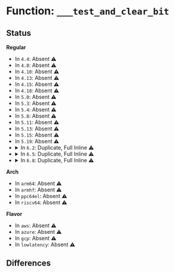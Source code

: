 # Function: <code>___test_and_clear_bit</code>

## Status
<b>Regular</b>
<ul>
<li>
In <code>4.4</code>: Absent ⚠️
</li>
<li>
In <code>4.8</code>: Absent ⚠️
</li>
<li>
In <code>4.10</code>: Absent ⚠️
</li>
<li>
In <code>4.13</code>: Absent ⚠️
</li>
<li>
In <code>4.15</code>: Absent ⚠️
</li>
<li>
In <code>4.18</code>: Absent ⚠️
</li>
<li>
In <code>5.0</code>: Absent ⚠️
</li>
<li>
In <code>5.3</code>: Absent ⚠️
</li>
<li>
In <code>5.4</code>: Absent ⚠️
</li>
<li>
In <code>5.8</code>: Absent ⚠️
</li>
<li>
In <code>5.11</code>: Absent ⚠️
</li>
<li>
In <code>5.13</code>: Absent ⚠️
</li>
<li>
In <code>5.15</code>: Absent ⚠️
</li>
<li>
In <code>5.19</code>: Absent ⚠️
</li>
<li>
<details>
<summary>In <code>6.2</code>: Duplicate, Full Inline ⚠️</summary>

**Collision:** Static Duplication

**Inline:** Full

**Transformation:** False

**Instances:**

```
In arch/x86/events/intel/core.c (ffffffff81015380)
Location: include/asm-generic/bitops/instrumented-non-atomic.h:112
Inline: True
Inline callers:
  - arch/x86/events/intel/core.c:handle_pmi_common
  - arch/x86/events/intel/core.c:handle_pmi_common
  - arch/x86/events/intel/core.c:handle_pmi_common
```
```
In arch/x86/events/intel/p4.c (ffffffff8101e4e8)
Location: include/asm-generic/bitops/instrumented-non-atomic.h:112
Inline: True
Inline callers:
  - arch/x86/events/intel/p4.c:p4_pmu_handle_irq
```
```
In arch/x86/events/intel/uncore.c (ffffffff8102528d)
Location: include/asm-generic/bitops/instrumented-non-atomic.h:112
Inline: True
Inline callers:
  - arch/x86/events/intel/uncore.c:uncore_pmu_event_stop
```
```
In arch/x86/events/zhaoxin/core.c (ffffffff81031197)
Location: include/asm-generic/bitops/instrumented-non-atomic.h:112
Inline: True
Inline callers:
  - arch/x86/events/zhaoxin/core.c:zhaoxin_pmu_handle_irq
```
```
In arch/x86/kernel/process.c (ffffffff8105f1bb)
Location: include/asm-generic/bitops/instrumented-non-atomic.h:112
Inline: True
Inline callers:
  - arch/x86/kernel/process.c:__switch_to_xtra
  - arch/x86/kernel/process.c:__switch_to_xtra
  - arch/x86/kernel/process.c:speculation_ctrl_update
```
```
In arch/x86/kernel/kgdb.c (ffffffff810b1e87)
Location: include/asm-generic/bitops/instrumented-non-atomic.h:112
Inline: True
Inline callers:
  - arch/x86/kernel/kgdb.c:kgdb_nmi_handler
```
```
In arch/x86/kernel/kvm.c (ffffffff810b62ff)
Location: include/asm-generic/bitops/instrumented-non-atomic.h:112
Inline: True
```
```
In kernel/time/timer.c (ffffffff811d757a)
Location: include/asm-generic/bitops/instrumented-non-atomic.h:112
Inline: True
Inline callers:
  - kernel/time/timer.c:__run_timers
```
```
In mm/mmap.c (ffffffff813ccad2)
Location: include/asm-generic/bitops/instrumented-non-atomic.h:112
Inline: True
Inline callers:
  - mm/mmap.c:mm_drop_all_locks
```
```
In fs/ext4/ialloc.c (ffffffff8156ea9d)
Location: include/asm-generic/bitops/instrumented-non-atomic.h:112
Inline: True
Inline callers:
  - fs/ext4/ialloc.c:ext4_free_inode
```
```
In fs/ext4/mballoc.c (ffffffff8158cac7)
Location: include/asm-generic/bitops/instrumented-non-atomic.h:112
Inline: True
Inline callers:
  - fs/ext4/mballoc.c:mb_free_blocks
```
```
In drivers/input/input.c (ffffffff81ca8114)
Location: include/asm-generic/bitops/instrumented-non-atomic.h:112
Inline: True
Inline callers:
  - drivers/input/input.c:input_set_keycode
```
```
In net/ethtool/fec.c (ffffffff81e86d45)
Location: include/asm-generic/bitops/instrumented-non-atomic.h:112
Inline: True
Inline callers:
  - net/ethtool/fec.c:ethnl_set_fec
  - net/ethtool/fec.c:ethnl_set_fec
  - net/ethtool/fec.c:ethnl_set_fec
  - net/ethtool/fec.c:ethnl_set_fec
```
```
In net/rfkill/input.c (ffffffff81fdc0ce)
Location: include/asm-generic/bitops/instrumented-non-atomic.h:112
Inline: True
Inline callers:
  - net/rfkill/input.c:rfkill_op_handler
  - net/rfkill/input.c:rfkill_op_handler
```
```
In net/mptcp/protocol.c (ffffffff81ff9f4f)
Location: include/asm-generic/bitops/instrumented-non-atomic.h:112
Inline: True
Inline callers:
  - net/mptcp/protocol.c:mptcp_release_cb
  - net/mptcp/protocol.c:mptcp_release_cb
  - net/mptcp/protocol.c:mptcp_release_cb
  - net/mptcp/protocol.c:mptcp_release_cb
```
```
In lib/xarray.c (ffffffff82048ff2)
Location: include/asm-generic/bitops/instrumented-non-atomic.h:112
Inline: True
```
</details>
</li>
<li>
<details>
<summary>In <code>6.5</code>: Duplicate, Full Inline ⚠️</summary>

**Collision:** Static Duplication

**Inline:** Full

**Transformation:** False

**Instances:**

```
In arch/x86/events/intel/core.c (ffffffff81014be3)
Location: include/asm-generic/bitops/instrumented-non-atomic.h:112
Inline: True
Inline callers:
  - arch/x86/events/intel/core.c:handle_pmi_common
  - arch/x86/events/intel/core.c:handle_pmi_common
  - arch/x86/events/intel/core.c:handle_pmi_common
```
```
In arch/x86/events/intel/p4.c (ffffffff8101e1e1)
Location: include/asm-generic/bitops/instrumented-non-atomic.h:112
Inline: True
Inline callers:
  - arch/x86/events/intel/p4.c:p4_pmu_handle_irq
```
```
In arch/x86/events/intel/uncore.c (ffffffff8102517d)
Location: include/asm-generic/bitops/instrumented-non-atomic.h:112
Inline: True
Inline callers:
  - arch/x86/events/intel/uncore.c:uncore_pmu_event_stop
```
```
In arch/x86/events/zhaoxin/core.c (ffffffff810311cd)
Location: include/asm-generic/bitops/instrumented-non-atomic.h:112
Inline: True
Inline callers:
  - arch/x86/events/zhaoxin/core.c:zhaoxin_pmu_handle_irq
```
```
In arch/x86/kernel/process.c (ffffffff810608bb)
Location: include/asm-generic/bitops/instrumented-non-atomic.h:112
Inline: True
Inline callers:
  - arch/x86/kernel/process.c:__switch_to_xtra
  - arch/x86/kernel/process.c:__switch_to_xtra
  - arch/x86/kernel/process.c:speculation_ctrl_update
```
```
In arch/x86/kernel/kgdb.c (ffffffff810b4fa4)
Location: include/asm-generic/bitops/instrumented-non-atomic.h:112
Inline: True
Inline callers:
  - arch/x86/kernel/kgdb.c:kgdb_nmi_handler
```
```
In arch/x86/kernel/kvm.c (ffffffff810b93ff)
Location: include/asm-generic/bitops/instrumented-non-atomic.h:112
Inline: True
```
```
In kernel/time/timer.c (ffffffff811eb8da)
Location: include/asm-generic/bitops/instrumented-non-atomic.h:112
Inline: True
Inline callers:
  - kernel/time/timer.c:__run_timers
```
```
In mm/mmap.c (ffffffff814013a2)
Location: include/asm-generic/bitops/instrumented-non-atomic.h:112
Inline: True
Inline callers:
  - mm/mmap.c:mm_drop_all_locks
```
```
In fs/ext4/ialloc.c (ffffffff815a685a)
Location: include/asm-generic/bitops/instrumented-non-atomic.h:112
Inline: True
Inline callers:
  - fs/ext4/ialloc.c:ext4_free_inode
```
```
In fs/ext4/mballoc.c (ffffffff815c3553)
Location: include/asm-generic/bitops/instrumented-non-atomic.h:112
Inline: True
Inline callers:
  - fs/ext4/mballoc.c:mb_free_blocks
```
```
In drivers/input/input.c (ffffffff81d0f624)
Location: include/asm-generic/bitops/instrumented-non-atomic.h:112
Inline: True
Inline callers:
  - drivers/input/input.c:input_set_keycode
```
```
In net/ethtool/fec.c (ffffffff81ee33d9)
Location: include/asm-generic/bitops/instrumented-non-atomic.h:112
Inline: True
Inline callers:
  - net/ethtool/fec.c:ethtool_link_modes_to_fecparam
  - net/ethtool/fec.c:ethtool_link_modes_to_fecparam
  - net/ethtool/fec.c:ethtool_link_modes_to_fecparam
  - net/ethtool/fec.c:ethtool_link_modes_to_fecparam
```
```
In net/rfkill/input.c (ffffffff82057dae)
Location: include/asm-generic/bitops/instrumented-non-atomic.h:112
Inline: True
Inline callers:
  - net/rfkill/input.c:rfkill_op_handler
  - net/rfkill/input.c:rfkill_op_handler
```
```
In net/mptcp/protocol.c (ffffffff8207665e)
Location: include/asm-generic/bitops/instrumented-non-atomic.h:112
Inline: True
Inline callers:
  - net/mptcp/protocol.c:mptcp_release_cb
  - net/mptcp/protocol.c:mptcp_release_cb
  - net/mptcp/protocol.c:mptcp_release_cb
  - net/mptcp/protocol.c:mptcp_release_cb
```
```
In lib/xarray.c (ffffffff820c784f)
Location: include/asm-generic/bitops/instrumented-non-atomic.h:112
Inline: True
```
</details>
</li>
<li>
<details>
<summary>In <code>6.8</code>: Duplicate, Full Inline ⚠️</summary>

**Collision:** Static Duplication

**Inline:** Full

**Transformation:** False

**Instances:**

```
In arch/x86/events/intel/core.c (ffffffff81019bd3)
Location: include/asm-generic/bitops/instrumented-non-atomic.h:112
Inline: True
Inline callers:
  - arch/x86/events/intel/core.c:handle_pmi_common
  - arch/x86/events/intel/core.c:handle_pmi_common
  - arch/x86/events/intel/core.c:handle_pmi_common
```
```
In arch/x86/events/intel/p4.c (ffffffff810242b1)
Location: include/asm-generic/bitops/instrumented-non-atomic.h:112
Inline: True
Inline callers:
  - arch/x86/events/intel/p4.c:p4_pmu_handle_irq
```
```
In arch/x86/events/intel/uncore.c (ffffffff8102b2dd)
Location: include/asm-generic/bitops/instrumented-non-atomic.h:112
Inline: True
Inline callers:
  - arch/x86/events/intel/uncore.c:uncore_pmu_event_stop
```
```
In arch/x86/events/zhaoxin/core.c (ffffffff810374c2)
Location: include/asm-generic/bitops/instrumented-non-atomic.h:112
Inline: True
Inline callers:
  - arch/x86/events/zhaoxin/core.c:zhaoxin_pmu_handle_irq
```
```
In arch/x86/kernel/process.c (ffffffff81067967)
Location: include/asm-generic/bitops/instrumented-non-atomic.h:112
Inline: True
Inline callers:
  - arch/x86/kernel/process.c:__switch_to_xtra
  - arch/x86/kernel/process.c:__switch_to_xtra
  - arch/x86/kernel/process.c:speculation_ctrl_update
```
```
In arch/x86/kernel/kgdb.c (ffffffff810bc3e4)
Location: include/asm-generic/bitops/instrumented-non-atomic.h:112
Inline: True
Inline callers:
  - arch/x86/kernel/kgdb.c:kgdb_nmi_handler
```
```
In arch/x86/kernel/kvm.c (ffffffff810c083f)
Location: include/asm-generic/bitops/instrumented-non-atomic.h:112
Inline: True
Inline callers:
  - arch/x86/kernel/kvm.c:kvm_guest_apic_eoi_write
```
```
In kernel/time/timer.c (ffffffff81201a2a)
Location: include/asm-generic/bitops/instrumented-non-atomic.h:112
Inline: True
Inline callers:
  - kernel/time/timer.c:__run_timers
```
```
In mm/mmap.c (ffffffff8142d9f2)
Location: include/asm-generic/bitops/instrumented-non-atomic.h:112
Inline: True
Inline callers:
  - mm/mmap.c:mm_drop_all_locks
```
```
In fs/ext4/ialloc.c (ffffffff815df6da)
Location: include/asm-generic/bitops/instrumented-non-atomic.h:112
Inline: True
Inline callers:
  - fs/ext4/ialloc.c:ext4_free_inode
```
```
In fs/ext4/mballoc.c (ffffffff815feeb1)
Location: include/asm-generic/bitops/instrumented-non-atomic.h:112
Inline: True
Inline callers:
  - fs/ext4/mballoc.c:mb_free_blocks
```
```
In drivers/input/input.c (ffffffff81dc5224)
Location: include/asm-generic/bitops/instrumented-non-atomic.h:112
Inline: True
Inline callers:
  - drivers/input/input.c:input_set_keycode
```
```
In net/ethtool/fec.c (ffffffff81fa71b9)
Location: include/asm-generic/bitops/instrumented-non-atomic.h:112
Inline: True
Inline callers:
  - net/ethtool/fec.c:ethtool_link_modes_to_fecparam
  - net/ethtool/fec.c:ethtool_link_modes_to_fecparam
  - net/ethtool/fec.c:ethtool_link_modes_to_fecparam
  - net/ethtool/fec.c:ethtool_link_modes_to_fecparam
```
```
In net/rfkill/input.c (ffffffff8212a8ae)
Location: include/asm-generic/bitops/instrumented-non-atomic.h:112
Inline: True
Inline callers:
  - net/rfkill/input.c:rfkill_op_handler
  - net/rfkill/input.c:rfkill_op_handler
```
```
In net/mptcp/protocol.c (ffffffff8214afde)
Location: include/asm-generic/bitops/instrumented-non-atomic.h:112
Inline: True
Inline callers:
  - net/mptcp/protocol.c:mptcp_release_cb
  - net/mptcp/protocol.c:mptcp_release_cb
  - net/mptcp/protocol.c:mptcp_release_cb
  - net/mptcp/protocol.c:mptcp_release_cb
```
```
In lib/xarray.c (ffffffff821a21cf)
Location: include/asm-generic/bitops/instrumented-non-atomic.h:112
Inline: True
```
</details>
</li>
</ul>
<b>Arch</b>
<ul>
<li>
In <code>arm64</code>: Absent ⚠️
</li>
<li>
In <code>armhf</code>: Absent ⚠️
</li>
<li>
In <code>ppc64el</code>: Absent ⚠️
</li>
<li>
In <code>riscv64</code>: Absent ⚠️
</li>
</ul>
<b>Flavor</b>
<ul>
<li>
In <code>aws</code>: Absent ⚠️
</li>
<li>
In <code>azure</code>: Absent ⚠️
</li>
<li>
In <code>gcp</code>: Absent ⚠️
</li>
<li>
In <code>lowlatency</code>: Absent ⚠️
</li>
</ul>

## Differences
